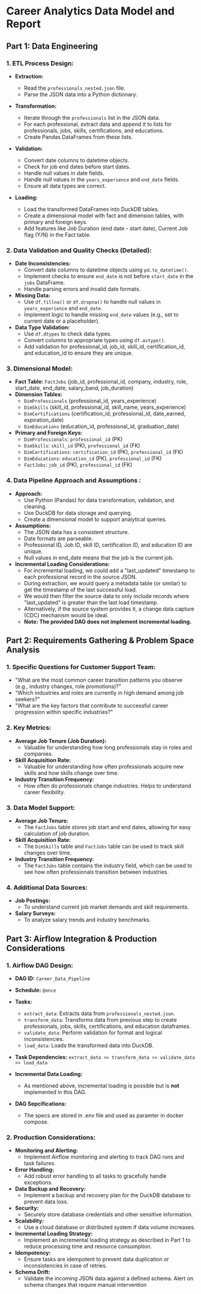 # Career Analytics Data Model and Report

## Part 1: Data Engineering

### 1. ETL Process Design:

* **Extraction:**
    * Read the `professionals_nested.json` file.
    * Parse the JSON data into a Python dictionary.
* **Transformation:**
    * Iterate through the `professionals` list in the JSON data.
    * For each professional, extract data and append it to lists for professionals, jobs, skills, certifications, and educations.
    * Create Pandas DataFrames from these lists.

* **Validation:**
    * Convert date columns to datetime objects.
    * Check for job end dates before start dates.
     * Handle null values in date fields.
    * Handle null values in the `years_experience` and `end_date` fields.
    * Ensure all data types are correct.
 
* **Loading:**
    * Load the transformed DataFrames into DuckDB tables.
    * Create a dimensional model with fact and dimension tables, with primary and foreign keys.
    * Add features like  Job Duration (end date - start date), Current Job flag (Y/N) in the Fact table.

### 2. Data Validation and Quality Checks (Detailed):

* **Date Inconsistencies:**
    * Convert date columns to datetime objects using `pd.to_datetime()`.
    * Implement checks to ensure `end_date` is not before `start_date` in the `jobs` DataFrame.
    * Handle parsing errors and invalid date formats.
* **Missing Data:**
    * Use `df.fillna()` or `df.dropna()` to handle null values in `years_experience` and `end_date`.
    * Implement logic to handle missing `end_date` values (e.g., set to current date or a placeholder).
* **Data Type Validation:**
    * Use `df.dtypes` to check data types.
    * Convert columns to appropriate types using `df.astype()`.
    * Add validation for professional\_id, job\_id, skill\_id, certification\_id, and education\_id to ensure they are unique.

### 3. Dimensional Model:

* **Fact Table:** `FactJobs` (job\_id, professional\_id, company, industry, role, start\_date, end\_date, salary\_band, job\_duration)
* **Dimension Tables:**
    * `DimProfessionals` (professional\_id, years\_experience)
    * `DimSkills` (skill\_id, professional\_id, skill\_name, years\_experience)
    * `DimCertifications` (certification\_id, professional\_id, date\_earned, expiration\_date)
    * `DimEducations` (education\_id, professional\_id, graduation\_date)
* **Primary and Foreign Keys:**
    * `DimProfessionals`: `professional_id` (PK)
    * `DimSkills`: `skill_id` (PK), `professional_id` (FK)
    * `DimCertifications`: `certification_id` (PK), `professional_id` (FK)
    * `DimEducations`: `education_id` (PK), `professional_id` (FK)
    * `FactJobs`: `job_id` (PK), `professional_id` (FK)

### 4. Data Pipeline Approach and Assumptions :

* **Approach:**
    * Use Python (Pandas) for data transformation, validation, and cleaning.
    * Use DuckDB for data storage and querying.
    * Create a dimensional model to support analytical queries.
* **Assumptions:**
    * The JSON data has a consistent structure.
    * Date formats are parseable.
    * Professional ID, Job ID, skill ID, certification ID, and education ID are unique.
    * Null values in end\_date means that the job is the current job.
* **Incremental Loading Considerations:**
    * For incremental loading, we could add a "last\_updated" timestamp to each professional record in the source JSON.
    * During extraction, we would query a metadata table (or similar) to get the timestamp of the last successful load.
    * We would then filter the source data to only include records where "last\_updated" is greater than the last load timestamp.
    * Alternatively, if the source system provides it, a change data capture (CDC) mechanism would be ideal.
    * **Note: The provided DAG does not implement incremental loading.**

## Part 2: Requirements Gathering & Problem Space Analysis

### 1. Specific Questions for Customer Support Team:

* "What are the most common career transition patterns you observe (e.g., industry changes, role promotions)?"
* "Which industries and roles are currently in high demand among job seekers?"
* "What are the key factors that contribute to successful career progression within specific industries?"

### 2. Key Metrics:

* **Average Job Tenure (Job Duration):**
    * Valuable for understanding how long professionals stay in roles and companies.
* **Skill Acquisition Rate:**
    * Valuable for understanding how often professionals acquire new skills and how skills change over time.
* **Industry Transition Frequency:**
    * How often do professionals change industries. Helps to understand career flexibility.

### 3. Data Model Support:

* **Average Job Tenure:**
    * The `FactJobs` table stores job start and end dates, allowing for easy calculation of job duration.
* **Skill Acquisition Rate:**
    * The `DimSkills` table and `FactJobs` table can be used to track skill changes over time.
* **Industry Transition Frequency:**
    * The `FactJobs` table contains the industry field, which can be used to see how often professionals transition between industries.

### 4. Additional Data Sources:

* **Job Postings:**
    * To understand current job market demands and skill requirements.
* **Salary Surveys:**
    * To analyze salary trends and industry benchmarks.


## Part 3: Airflow Integration & Production Considerations

### 1. Airflow DAG Design:

* **DAG ID:** `Career_Data_Pipeline`
* **Schedule:** `@once`
* **Tasks:**
    * `extract_data`: Extracts data from `professionals_nested.json`.
    * `transform_data`: Transforms data from previous step to create professionals, jobs, skills, certifications, and education dataframes.
    * `validate_data`: Perform validation for format and logical inconsistencies.
    * `load_data`: Loads the transformed data into DuckDB.
* **Task Dependencies:** `extract_data >> transform_data >> validate_data >> load_data`

* **Incremental Data Loading:**
    * As mentioned above, incremental loading is possible but is **not** implemented in this DAG.

* **DAG Sepcifications:**
    * The specs are stored in .env file and used as paramter in docker compose.

### 2. Production Considerations:

* **Monitoring and Alerting:**
    * Implement Airflow monitoring and alerting to track DAG runs and task failures.
* **Error Handling:**
    * Add robust error handling to all tasks to gracefully handle exceptions.
* **Data Backup and Recovery:**
    * Implement a backup and recovery plan for the DuckDB database to prevent data loss.
* **Security:**
    * Securely store database credentials and other sensitive information.
* **Scalability:**
    * Use a cloud database or distributed system if data volume increases.
* **Incremental Loading Strategy:**
    * Implement an incremental loading strategy as described in Part 1 to reduce processing time and resource consumption.
* **Idempotency:**
    * Ensure tasks are idempotent to prevent data duplication or inconsistencies in case of retries.
* **Schema Drift:**   
    * Validate the incoming JSON data against a defined schema. Alert on schema changes that require manual intervention